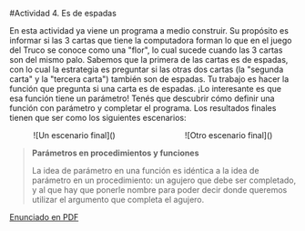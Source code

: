 #Actividad 4. Es de espadas

En esta actividad ya viene un programa a medio construir. 
Su propósito es informar si las 3 cartas que tiene la computadora forman lo que en el juego del Truco 
se conoce como una "flor", lo cual sucede cuando las 3 cartas son del mismo palo.
Sabemos que la primera de las cartas es de espadas, con lo cual la estrategia es preguntar si las otras 
dos cartas (la "segunda carta" y la "tercera carta") también son de espadas.
Tu trabajo es hacer la función que pregunta si una carta es de espadas. 
¡Lo interesante es que esa función tiene un parámetro!
Tenés que descubrir cómo definir una función con parámetro y completar el programa.
Los resultados finales tienen que ser como los siguientes escenarios:

<center>
![Un escenario final]()
&nbsp;&nbsp;&nbsp;&nbsp;&nbsp;&nbsp;&nbsp;&nbsp;&nbsp;&nbsp;&nbsp;&nbsp;&nbsp;&nbsp;
&nbsp;&nbsp;&nbsp;&nbsp;&nbsp;&nbsp;&nbsp;&nbsp;&nbsp;&nbsp;&nbsp;&nbsp;&nbsp;&nbsp;
![Otro escenario final]()
</center>

> **Parámetros en procedimientos y funciones**
>
> La idea de parámetro en una función es idéntica a la idea de parámetro en un procedimiento: 
> un agujero que debe ser completado, y al que hay que ponerle nombre para poder decir donde 
> queremos utilizar el argumento que completa el agujero.

[Enunciado en PDF][PDF]

[PDF]: 
https://raw.githubusercontent.com/gobstones/laprogramacionysudidactica2/master/Proyectos/2.Par%C3%A1metros%20y%20Entrada-Salida/4.Es%20de%20espadas/assets/resources/description.pdf "Enunciado de 'Es de espadas' en PDF"